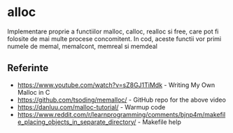 # alloc

Implementare proprie a functiilor malloc, calloc, realloc si free, care pot fi folosite de mai multe procese concomitent.
In cod, aceste functii vor primi numele de memal, memalcont, memreal si memdeal

## Referinte

- https://www.youtube.com/watch?v=sZ8GJ1TiMdk - Writing My Own Malloc in C
- https://github.com/tsoding/memalloc/ - GitHub repo for the above video
- https://danluu.com/malloc-tutorial/ - Warmup code
- https://www.reddit.com/r/learnprogramming/comments/bjnp4m/makefile_placing_objects_in_separate_directory/ - Makefile help
